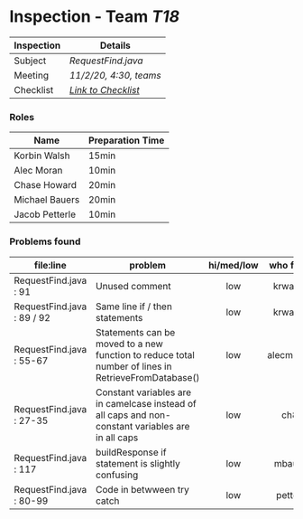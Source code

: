 # Inspection - Team *T18* 
 
| Inspection | Details |
| ----- | ----- |
| Subject | *RequestFind.java* |
| Meeting | *11/2/20, 4:30, teams* |
| Checklist | *[Link to Checklist](https://github.com/csucs314f20/t18/blob/master/reports/checklist.md)* |

### Roles

| Name | Preparation Time |
| ---- | ---- |
| Korbin Walsh | 15min |
| Alec Moran | 10min |
| Chase Howard | 20min |
| Michael Bauers | 20min |
| Jacob Petterle | 10min |

### Problems found

| file:line | problem | hi/med/low | who found | github#  |
| --- | --- | :---: | :---: | --- |
| RequestFind.java : 91 | Unused comment  | low | krwalsh1 | #369 |
| RequestFind.java : 89 / 92 | Same line if / then statements | low | krwalsh1 | #358 |
| RequestFind.java : 55-67 | Statements can be moved to a new function to reduce total number of lines in RetrieveFromDatabase() | low | alecmoran7 | # |
| RequestFind.java : 27-35 | Constant variables are in camelcase instead of all caps and non-constant variables are in all caps | low | ch85 | #362 |
| RequestFind.java : 117 | buildResponse if statement is slightly confusing | low | mbauers | # |
| RequestFind.java : 80-99 | Code in betwween try catch | low | petterle | #353 |
